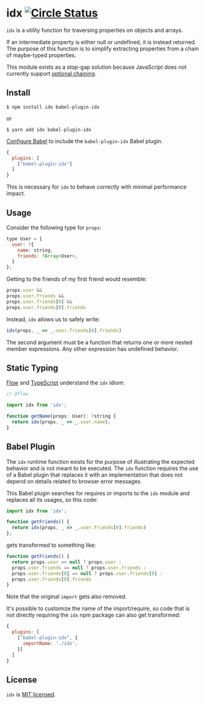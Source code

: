 # idx [![Circle Status](https://circleci.com/gh/facebookincubator/idx/tree/master.svg?style=shield&circle-token=da61f3cf105f22309c8ca0ba4482daa538bf5349)](https://circleci.com/gh/facebookincubator/idx)

`idx` is a utility function for traversing properties on objects and arrays.

If an intermediate property is either null or undefined, it is instead returned.
The purpose of this function is to simplify extracting properties from a chain
of maybe-typed properties.

This module exists as a stop-gap solution because JavaScript does not currently
support [optional chaining](https://github.com/tc39/proposal-optional-chaining).

## Install

```shell
$ npm install idx babel-plugin-idx
```

or

```shell
$ yarn add idx babel-plugin-idx
```

[Configure Babel](https://babeljs.io/docs/en/configuration) to include the
`babel-plugin-idx` Babel plugin.

```javascript
{
  plugins: [
    ["babel-plugin-idx"]
  ]
}
```

This is necessary for `idx` to behave correctly
with minimal performance impact.

## Usage

Consider the following type for `props`:

```javascript
type User = {
  user: ?{
    name: string,
    friends: ?Array<User>,
  }
};
```

Getting to the friends of my first friend would resemble:

```javascript
props.user &&
props.user.friends &&
props.user.friends[0] &&
props.user.friends[0].friends
```

Instead, `idx` allows us to safely write:

```javascript
idx(props, _ => _.user.friends[0].friends)
```

The second argument must be a function that returns one or more nested member
expressions. Any other expression has undefined behavior.

## Static Typing

[Flow](https://flow.org/) and [TypeScript](https://www.typescriptlang.org/)
understand the `idx` idiom:

```javascript
// @flow

import idx from 'idx';

function getName(props: User): ?string {
  return idx(props, _ => _.user.name);
}
```

## Babel Plugin

The `idx` runtime function exists for the purpose of illustrating the expected
behavior and is not meant to be executed. The `idx` function requires the use of
a Babel plugin that replaces it with an implementation that does not depend on
details related to browser error messages.

This Babel plugin searches for requires or imports to the `idx` module and
replaces all its usages, so this code:

```javascript
import idx from 'idx';

function getFriends() {
  return idx(props, _ => _.user.friends[0].friends)
};
```

gets transformed to something like:

```javascript
function getFriends() {
  return props.user == null ? props.user :
  props.user.friends == null ? props.user.friends :
  props.user.friends[0] == null ? props.user.friends[0] :
  props.user.friends[0].friends
}
```

Note that the original `import` gets also removed.

It's possible to customize the name of the import/require, so code that is not
directly requiring the `idx` npm package can also get transformed:

```javascript
{
  plugins: [
    ["babel-plugin-idx", {
      importName: './idx',
    }]
  ]
}
```

## License

`idx` is [MIT licensed](./LICENSE).
